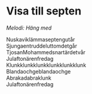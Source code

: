 # Visa till septen

_Melodi: Häng med_

Nuskaviklämmaseptengutår  
Sjungaentruddeluttomdetgår  
TjosanMohammedsnartärdetvår  
Julaftonärenfredag  
Klunkklunkklunkklunkklunkklunk  
Blandaochgeblandaochge  
Abrakadabraklunk  
Julaftonärenfredag
